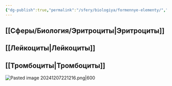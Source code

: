 ```yaml
---
{"dg-publish":true,"permalink":"/sfery/biologiya/formennye-elementy/","tags":["Анатомия"]}
---
```


## [[Сферы/Биология/Эритроциты\|Эритроциты]]
## [[Лейкоциты\|Лейкоциты]]
## [[Тромбоциты\|Тромбоциты]]
![Pasted image 20241207221216.png|600](/img/user/%D0%90%D1%80%D1%85%D0%B8%D0%B2/%D0%9A%D1%8D%D1%88/Pasted%20image%2020241207221216.png)